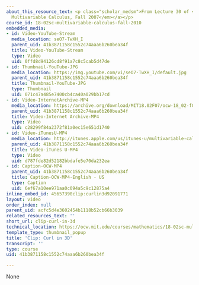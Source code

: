 ```yaml
---
about_this_resource_text: <p class="scholar_medsm">From Lecture 30 of <a href="http://ocw.mit.edu/courses/mathematics/18-02-multivariable-calculus-fall-2007/video-lectures/"><em>18.02
  Multivariable Calculus, Fall 2007</em></a></p>
course_id: 18-02sc-multivariable-calculus-fall-2010
embedded_media:
- id: Video-YouTube-Stream
  media_location: seO7-TwXH_I
  parent_uid: 41b3871158c1552c74aaa6b260bea34f
  title: Video-YouTube-Stream
  type: Video
  uid: 0ffd8d94126cd8f91a7c8c5cab5d47de
- id: Thumbnail-YouTube-JPG
  media_location: https://img.youtube.com/vi/seO7-TwXH_I/default.jpg
  parent_uid: 41b3871158c1552c74aaa6b260bea34f
  title: Thumbnail-YouTube-JPG
  type: Thumbnail
  uid: 071c47a485e7400cb4ca40a029bb17cd
- id: Video-InternetArchive-MP4
  media_location: https://archive.org/download/MIT18.02F07/ocw-18_02-f07-lec30_300k.mp4
  parent_uid: 41b3871158c1552c74aaa6b260bea34f
  title: Video-Internet Archive-MP4
  type: Video
  uid: c28299f84a2372f81a0ec15e651d1740
- id: Video-iTunesU-MP4
  media_location: http://itunes.apple.com/us/itunes-u/multivariable-calculus-spring/id354869122
  parent_uid: 41b3871158c1552c74aaa6b260bea34f
  title: Video-iTunes U-MP4
  type: Video
  uid: d787fde82d52182bbdafe5e70da232ea
- id: Caption-OCW-MP4
  parent_uid: 41b3871158c1552c74aaa6b260bea34f
  title: Caption-OCW-MP4-English - US
  type: Caption
  uid: 6ef67a10ee971aa0c094a5c9c12875a4
inline_embed_id: 45657390clip:curlin3d92091771
layout: video
order_index: null
parent_uid: acfc5d4e3602454b1118b52cb66b3039
related_resources_text: ''
short_url: clip-curl-in-3d
technical_location: https://ocw.mit.edu/courses/mathematics/18-02sc-multivariable-calculus-fall-2010/4.-triple-integrals-and-surface-integrals-in-3-space/part-c-line-integrals-and-stokes-theorem/session-90-curl-in-3d/clip-curl-in-3d
template_type: thumbnail_popup
title: 'Clip: Curl in 3D'
transcript: ''
type: course
uid: 41b3871158c1552c74aaa6b260bea34f

---
```

None